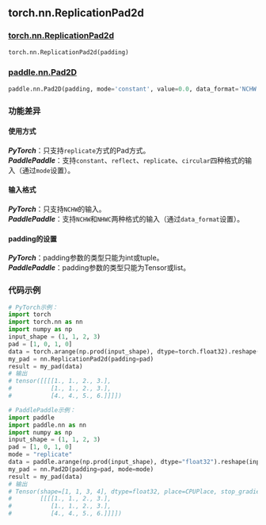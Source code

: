 ## torch.nn.ReplicationPad2d
### [torch.nn.ReplicationPad2d](https://pytorch.org/docs/stable/generated/torch.nn.ReplicationPad2d.html?highlight=pad#torch.nn.ReplicationPad2d)
```python
torch.nn.ReplicationPad2d(padding)
```
### [paddle.nn.Pad2D](https://www.paddlepaddle.org.cn/documentation/docs/zh/api/paddle/nn/layer/common/Pad2D_cn.html#pad2d)
```python
paddle.nn.Pad2D(padding, mode='constant', value=0.0, data_format='NCHW', name=None)
```

### 功能差异

#### 使用方式
***PyTorch***：只支持`replicate`方式的Pad方式。  
***PaddlePaddle***：支持`constant`、`reflect`、`replicate`、`circular`四种格式的输入（通过`mode`设置）。

#### 输入格式
***PyTorch***：只支持`NCHW`的输入。  
***PaddlePaddle***：支持`NCHW`和`NHWC`两种格式的输入（通过`data_format`设置）。

#### padding的设置
***PyTorch***：padding参数的类型只能为int或tuple。  
***PaddlePaddle***：padding参数的类型只能为Tensor或list。


### 代码示例
``` python
# PyTorch示例：
import torch
import torch.nn as nn
import numpy as np
input_shape = (1, 1, 2, 3)
pad = [1, 0, 1, 0]
data = torch.arange(np.prod(input_shape), dtype=torch.float32).reshape(input_shape) + 1
my_pad = nn.ReplicationPad2d(padding=pad)
result = my_pad(data)
# 输出
# tensor([[[[1., 1., 2., 3.],
#           [1., 1., 2., 3.],
#           [4., 4., 5., 6.]]]])
```

``` python
# PaddlePaddle示例：
import paddle
import paddle.nn as nn
import numpy as np
input_shape = (1, 1, 2, 3)
pad = [1, 0, 1, 0]
mode = "replicate"
data = paddle.arange(np.prod(input_shape), dtype="float32").reshape(input_shape) + 1
my_pad = nn.Pad2D(padding=pad, mode=mode)
result = my_pad(data)
# 输出
# Tensor(shape=[1, 1, 3, 4], dtype=float32, place=CPUPlace, stop_gradient=True,
#        [[[[1., 1., 2., 3.],
#           [1., 1., 2., 3.],
#           [4., 4., 5., 6.]]]])
```
